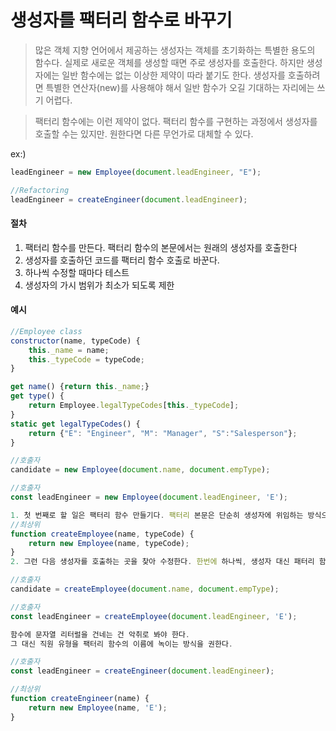# 생성자를 팩터리 함수로 바꾸기

> 많은 객체 지향 언어에서 제공하는 생성자는 객체를 초기화하는 특별한 용도의 함수다. 실제로 새로운 객체를 생성할 때면 주로 생성자를 호출한다. 하지만 생성자에는 일반 함수에는 없는 이상한 제약이 따라 붙기도 한다. 생성자를 호출하려면 특별한 연산자(new)를 사용해야 해서 일반 함수가 오길 기대하는 자리에는 쓰기 어렵다.

> 팩터리 함수에는 이런 제약이 없다. 팩터리 함수를 구현하는 과정에서 생성자를 호출할 수는 있지만. 원한다면 다른 무언가로 대체할 수 있다.

ex:)

```js
leadEngineer = new Employee(document.leadEngineer, "E");

//Refactoring
leadEngineer = createEngineer(document.leadEngineer);
```

#### 절차

1. 팩터리 함수를 만든다. 팩터리 함수의 본문에서는 원래의 생성자를 호출한다
2. 생성자를 호출하던 코드를 팩터리 함수 호출로 바꾼다.
3. 하나씩 수정할 때마다 테스트
4. 생성자의 가시 범위가 최소가 되도록 제한

#### 예시

```js
//Employee class
constructor(name, typeCode) {
    this._name = name;
    this._typeCode = typeCode;
}

get name() {return this._name;}
get type() {
    return Employee.legalTypeCodes[this._typeCode];
}
static get legalTypeCodes() {
    return {"E": "Engineer", "M": "Manager", "S":"Salesperson"};
}

//호출자
candidate = new Employee(document.name, document.empType);

//호출자
const leadEngineer = new Employee(document.leadEngineer, 'E');

1. 첫 번째로 할 일은 팩터리 함수 만들기다. 팩터리 본문은 단순히 생성자에 위임하는 방식으로 구현한다.
//최상위
function createEmployee(name, typeCode) {
    return new Employee(name, typeCode);
}
2. 그런 다음 생성자를 호출하는 곳을 찾아 수정한다. 한번에 하나씩, 생성자 대신 패터리 함수를 사용하게 바꿈

//호출자
candidate = createEmployee(document.name, document.empType);

//호출자
const leadEngineer = createEmployee(document.leadEngineer, 'E');

함수에 문자열 리터럴을 건네는 건 악취로 봐야 한다.
그 대신 직원 유형을 팩터리 함수의 이름에 녹이는 방식을 권한다.

//호출자
const leadEngineer = createEngineer(document.leadEngineer);

//최상위
function createEngineer(name) {
    return new Employee(name, 'E');
}
```
